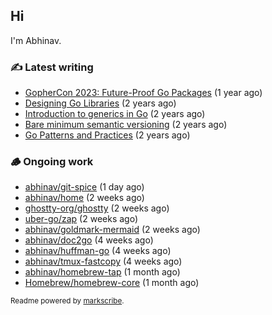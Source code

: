 ## Hi

I'm Abhinav.

### ✍️ Latest writing


- [GopherCon 2023: Future-Proof Go Packages](https://abhinavg.net/2023/09/27/future-proof-packages/) (1 year ago)
- [Designing Go Libraries](https://abhinavg.net/2022/12/06/designing-go-libraries/) (2 years ago)
- [Introduction to generics in Go](https://abhinavg.net/2022/11/23/generics-intro/) (2 years ago)
- [Bare minimum semantic versioning](https://abhinavg.net/2022/11/07/semver/) (2 years ago)
- [Go Patterns and Practices](https://abhinavg.net/2022/09/19/go-patterns-and-practices-talk/) (2 years ago)

### 🪵 Ongoing work


- [abhinav/git-spice](https://github.com/abhinav/git-spice) (1 day ago)
- [abhinav/home](https://github.com/abhinav/home) (2 weeks ago)
- [ghostty-org/ghostty](https://github.com/ghostty-org/ghostty) (2 weeks ago)
- [uber-go/zap](https://github.com/uber-go/zap) (2 weeks ago)
- [abhinav/goldmark-mermaid](https://github.com/abhinav/goldmark-mermaid) (2 weeks ago)
- [abhinav/doc2go](https://github.com/abhinav/doc2go) (4 weeks ago)
- [abhinav/huffman-go](https://github.com/abhinav/huffman-go) (4 weeks ago)
- [abhinav/tmux-fastcopy](https://github.com/abhinav/tmux-fastcopy) (4 weeks ago)
- [abhinav/homebrew-tap](https://github.com/abhinav/homebrew-tap) (1 month ago)
- [Homebrew/homebrew-core](https://github.com/Homebrew/homebrew-core) (1 month ago)

<sub>Readme powered by [markscribe](https://github.com/muesli/markscribe).</sub>
